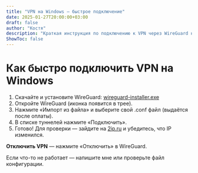 ```yaml
---
title: "VPN на Windows — быстрое подключение"
date: 2025-01-27T20:00:00+03:00
draft: false
author: "Костя"
description: "Краткая инструкция по подключению к VPN через WireGuard на Windows."
ShowToc: false
---
```


# Как быстро подключить VPN на Windows

1. Скачайте и установите WireGuard: [wireguard-installer.exe](https://download.wireguard.com/windows-client/wireguard-installer.exe)
2. Откройте WireGuard (иконка появится в трее).
3. Нажмите «Импорт из файла» и выберите свой .conf файл (выдаётся после оплаты).
4. В списке туннелей нажмите «Подключить».
5. Готово! Для проверки — зайдите на [2ip.ru](https://2ip.ru/) и убедитесь, что IP изменился.

**Отключить VPN** — нажмите «Отключить» в WireGuard.

Если что-то не работает — напишите мне или проверьте файл конфигурации.